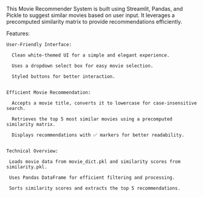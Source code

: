 This Movie Recommender System is built using Streamlit, Pandas, and Pickle to suggest similar movies based on user input. It leverages a precomputed similarity matrix to provide recommendations efficiently.

Features:


    User-Friendly Interface:

      Clean white-themed UI for a simple and elegant experience.

      Uses a dropdown select box for easy movie selection.

      Styled buttons for better interaction.


    Efficient Movie Recommendation:

      Accepts a movie title, converts it to lowercase for case-insensitive search.

      Retrieves the top 5 most similar movies using a precomputed similarity matrix.

      Displays recommendations with ✅ markers for better readability.


    Technical Overview:

     Loads movie data from movie_dict.pkl and similarity scores from similarity.pkl.

     Uses Pandas DataFrame for efficient filtering and processing.

     Sorts similarity scores and extracts the top 5 recommendations.
